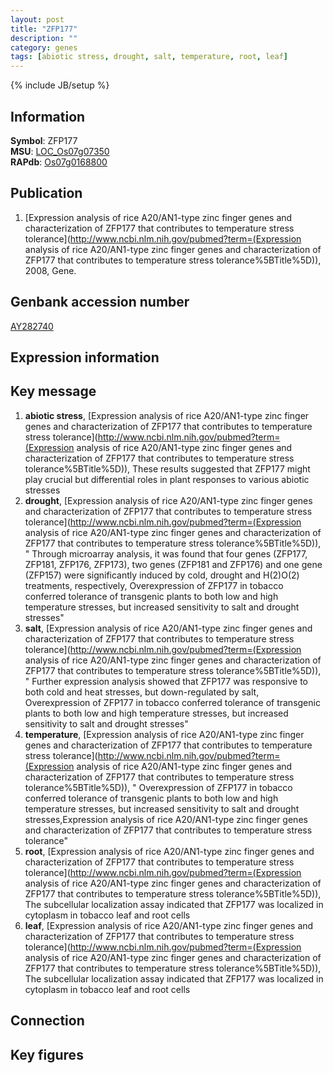 ```yaml
---
layout: post
title: "ZFP177"
description: ""
category: genes
tags: [abiotic stress, drought, salt, temperature, root, leaf]
---
```

{% include JB/setup %}

## Information
__Symbol__: ZFP177  
__MSU__: [LOC_Os07g07350](http://rice.plantbiology.msu.edu/cgi-bin/ORF_infopage.cgi?orf=LOC_Os07g07350)  
__RAPdb__: [Os07g0168800](http://rapdb.dna.affrc.go.jp/viewer/gbrowse_details/irgsp1?name=Os07g0168800)  

## Publication
1. [Expression analysis of rice A20/AN1-type zinc finger genes and characterization of ZFP177 that contributes to temperature stress tolerance](http://www.ncbi.nlm.nih.gov/pubmed?term=(Expression analysis of rice A20/AN1-type zinc finger genes and characterization of ZFP177 that contributes to temperature stress tolerance%5BTitle%5D)), 2008, Gene.

## Genbank accession number
[AY282740](http://www.ncbi.nlm.nih.gov/nuccore/AY282740)

## Expression information

## Key message
1. __abiotic stress__, [Expression analysis of rice A20/AN1-type zinc finger genes and characterization of ZFP177 that contributes to temperature stress tolerance](http://www.ncbi.nlm.nih.gov/pubmed?term=(Expression analysis of rice A20/AN1-type zinc finger genes and characterization of ZFP177 that contributes to temperature stress tolerance%5BTitle%5D)),  These results suggested that ZFP177 might play crucial but differential roles in plant responses to various abiotic stresses
2. __drought__, [Expression analysis of rice A20/AN1-type zinc finger genes and characterization of ZFP177 that contributes to temperature stress tolerance](http://www.ncbi.nlm.nih.gov/pubmed?term=(Expression analysis of rice A20/AN1-type zinc finger genes and characterization of ZFP177 that contributes to temperature stress tolerance%5BTitle%5D)), " Through microarray analysis, it was found that four genes (ZFP177, ZFP181, ZFP176, ZFP173), two genes (ZFP181 and ZFP176) and one gene (ZFP157) were significantly induced by cold, drought and H(2)O(2) treatments, respectively, Overexpression of ZFP177 in tobacco conferred tolerance of transgenic plants to both low and high temperature stresses, but increased sensitivity to salt and drought stresses"
3. __salt__, [Expression analysis of rice A20/AN1-type zinc finger genes and characterization of ZFP177 that contributes to temperature stress tolerance](http://www.ncbi.nlm.nih.gov/pubmed?term=(Expression analysis of rice A20/AN1-type zinc finger genes and characterization of ZFP177 that contributes to temperature stress tolerance%5BTitle%5D)), " Further expression analysis showed that ZFP177 was responsive to both cold and heat stresses, but down-regulated by salt, Overexpression of ZFP177 in tobacco conferred tolerance of transgenic plants to both low and high temperature stresses, but increased sensitivity to salt and drought stresses"
4. __temperature__, [Expression analysis of rice A20/AN1-type zinc finger genes and characterization of ZFP177 that contributes to temperature stress tolerance](http://www.ncbi.nlm.nih.gov/pubmed?term=(Expression analysis of rice A20/AN1-type zinc finger genes and characterization of ZFP177 that contributes to temperature stress tolerance%5BTitle%5D)), " Overexpression of ZFP177 in tobacco conferred tolerance of transgenic plants to both low and high temperature stresses, but increased sensitivity to salt and drought stresses,Expression analysis of rice A20/AN1-type zinc finger genes and characterization of ZFP177 that contributes to temperature stress tolerance"
5. __root__, [Expression analysis of rice A20/AN1-type zinc finger genes and characterization of ZFP177 that contributes to temperature stress tolerance](http://www.ncbi.nlm.nih.gov/pubmed?term=(Expression analysis of rice A20/AN1-type zinc finger genes and characterization of ZFP177 that contributes to temperature stress tolerance%5BTitle%5D)),  The subcellular localization assay indicated that ZFP177 was localized in cytoplasm in tobacco leaf and root cells
6. __leaf__, [Expression analysis of rice A20/AN1-type zinc finger genes and characterization of ZFP177 that contributes to temperature stress tolerance](http://www.ncbi.nlm.nih.gov/pubmed?term=(Expression analysis of rice A20/AN1-type zinc finger genes and characterization of ZFP177 that contributes to temperature stress tolerance%5BTitle%5D)),  The subcellular localization assay indicated that ZFP177 was localized in cytoplasm in tobacco leaf and root cells

## Connection

## Key figures


